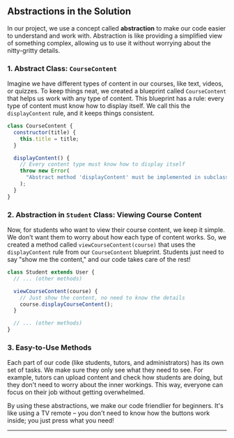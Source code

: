 ## Abstractions in the Solution

In our project, we use a concept called **abstraction** to make our code easier to understand and work with. Abstraction is like providing a simplified view of something complex, allowing us to use it without worrying about the nitty-gritty details.

### 1. **Abstract Class: `CourseContent`**

Imagine we have different types of content in our courses, like text, videos, or quizzes. To keep things neat, we created a blueprint called `CourseContent` that helps us work with any type of content. This blueprint has a rule: every type of content must know how to display itself. We call this the `displayContent` rule, and it keeps things consistent.

```javascript
class CourseContent {
  constructor(title) {
    this.title = title;
  }

  displayContent() {
    // Every content type must know how to display itself
    throw new Error(
      "Abstract method 'displayContent' must be implemented in subclasses."
    );
  }
}
```

### 2. **Abstraction in `Student` Class: Viewing Course Content**

Now, for students who want to view their course content, we keep it simple. We don't want them to worry about how each type of content works. So, we created a method called `viewCourseContent(course)` that uses the `displayContent` rule from our `CourseContent` blueprint. Students just need to say "show me the content," and our code takes care of the rest!

```javascript
class Student extends User {
  // ... (other methods)

  viewCourseContent(course) {
    // Just show the content, no need to know the details
    course.displayCourseContent();
  }

  // ... (other methods)
}
```

### 3. **Easy-to-Use Methods**

Each part of our code (like students, tutors, and administrators) has its own set of tasks. We make sure they only see what they need to see. For example, tutors can upload content and check how students are doing, but they don't need to worry about the inner workings. This way, everyone can focus on their job without getting overwhelmed.

By using these abstractions, we make our code friendlier for beginners. It's like using a TV remote – you don't need to know how the buttons work inside; you just press what you need!

---
